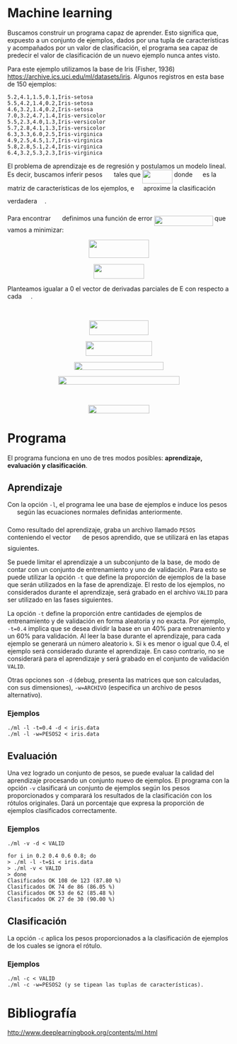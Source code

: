 # Machine learning

Buscamos construir un programa capaz de aprender. Esto significa que, expuesto a un conjunto de ejemplos, dados por una tupla de características y acompañados por un valor de clasificación, el programa sea capaz de predecir el valor de clasificación de un nuevo ejemplo nunca antes visto.

Para este ejemplo utilizamos la base de Iris (Fisher, 1936) https://archive.ics.uci.edu/ml/datasets/iris. Algunos registros en esta base de 150 ejemplos:

    5.2,4.1,1.5,0.1,Iris-setosa
    5.5,4.2,1.4,0.2,Iris-setosa
    4.6,3.2,1.4,0.2,Iris-setosa
    7.0,3.2,4.7,1.4,Iris-versicolor
    5.5,2.3,4.0,1.3,Iris-versicolor
    5.7,2.8,4.1,1.3,Iris-versicolor
    6.3,3.3,6.0,2.5,Iris-virginica
    4.9,2.5,4.5,1.7,Iris-virginica
    5.8,2.8,5.1,2.4,Iris-virginica
    6.4,3.2,5.3,2.3,Iris-virginica

El problema de aprendizaje es de regresión y postulamos un modelo lineal. Es decir, buscamos inferir pesos <img src="/tex/84c95f91a742c9ceb460a83f9b5090bf.svg?invert_in_darkmode&sanitize=true" align=middle width=17.80826024999999pt height=22.465723500000017pt/> tales que <img src="/tex/44dfb70f6cb7b8cbf207a44d953f0ea3.svg?invert_in_darkmode&sanitize=true" align=middle width=67.83093734999999pt height=31.141535699999984pt/> donde <img src="/tex/cbfb1b2a33b28eab8a3e59464768e810.svg?invert_in_darkmode&sanitize=true" align=middle width=14.908688849999992pt height=22.465723500000017pt/> es la matriz de características de los ejemplos, e <img src="/tex/e917ccfa010eeeb2e3795437b4409a24.svg?invert_in_darkmode&sanitize=true" align=middle width=13.19638649999999pt height=31.141535699999984pt/> aproxime la clasificación verdadera <img src="/tex/91aac9730317276af725abd8cef04ca9.svg?invert_in_darkmode&sanitize=true" align=middle width=13.19638649999999pt height=22.465723500000017pt/>.

Para encontrar <img src="/tex/84c95f91a742c9ceb460a83f9b5090bf.svg?invert_in_darkmode&sanitize=true" align=middle width=17.80826024999999pt height=22.465723500000017pt/> definimos una función de error <img src="/tex/68ffbd2936b035f51e14ebf3167b4a60.svg?invert_in_darkmode&sanitize=true" align=middle width=133.03245614999997pt height=22.648391699999998pt/> que vamos a minimizar:

<p align="center"><img src="/tex/2196a0cd525cc946fd0cec03f6e31d49.svg?invert_in_darkmode&sanitize=true" align=middle width=136.58967959999998pt height=41.10931275pt/></p>

<p align="center"><img src="/tex/8b6de22ec658a2615de5252e1968274d.svg?invert_in_darkmode&sanitize=true" align=middle width=113.7586659pt height=32.990165999999995pt/></p>

Planteamos igualar a 0 el vector de derivadas parciales de E con respecto a cada <img src="/tex/c2a29561d89e139b3c7bffe51570c3ce.svg?invert_in_darkmode&sanitize=true" align=middle width=16.41940739999999pt height=14.15524440000002pt/>.

<p align="center"><img src="/tex/5888e539dd8246d65b14f037eb9ba49d.svg?invert_in_darkmode&sanitize=true" align=middle width=67.5589002pt height=13.698590399999999pt/></p>

<p align="center"><img src="/tex/acb1976c116edef5fd693214c3bcec52.svg?invert_in_darkmode&sanitize=true" align=middle width=134.05747079999998pt height=32.990165999999995pt/></p>

<p align="center"><img src="/tex/78e264dae496f3cc660a61fbda9489c4.svg?invert_in_darkmode&sanitize=true" align=middle width=150.5551476pt height=32.990165999999995pt/></p>

<p align="center"><img src="/tex/fd2200b3604e37dc3266cd34f549c618.svg?invert_in_darkmode&sanitize=true" align=middle width=202.12300349999998pt height=18.7598829pt/></p>

<p align="center"><img src="/tex/dec0e578aaf655ad7b974087a8429872.svg?invert_in_darkmode&sanitize=true" align=middle width=274.747869pt height=18.7598829pt/></p>

<p align="center"><img src="/tex/d669a19aa0935129cc2baffee4817496.svg?invert_in_darkmode&sanitize=true" align=middle width=152.96368725pt height=17.8466442pt/></p>

<p align="center"><img src="/tex/fb8c2c21b54a75e4772e8e81d944e398.svg?invert_in_darkmode&sanitize=true" align=middle width=138.64877729999998pt height=18.7598829pt/></p>

# Programa

El programa funciona en uno de tres modos posibles: **aprendizaje, evaluación y clasificación**.

## Aprendizaje

Con la opción `-l`, el programa lee una base de ejemplos e induce los pesos <img src="/tex/84c95f91a742c9ceb460a83f9b5090bf.svg?invert_in_darkmode&sanitize=true" align=middle width=17.80826024999999pt height=22.465723500000017pt/> según las ecuaciones normales definidas anteriormente.

Como resultado del aprendizaje, graba un archivo llamado `PESOS` conteniendo el vector <img src="/tex/84c95f91a742c9ceb460a83f9b5090bf.svg?invert_in_darkmode&sanitize=true" align=middle width=17.80826024999999pt height=22.465723500000017pt/> de pesos aprendido, que se utilizará en las etapas siguientes.

Se puede limitar el aprendizaje a un subconjunto de la base, de modo de contar con un conjunto de entrenamiento y uno de validación. Para esto se puede utilizar la opción `-t` que define la proporción de ejemplos de la base que serán utilizados en la fase de aprendizaje. El resto de los ejemplos, no considerados durante el aprendizaje, será grabado en el archivo `VALID` para ser utilizado en las fases siguientes.

La opción `-t` define la proporción entre cantidades de ejemplos de entrenamiento y de validación en forma aleatoria y no exacta. Por ejemplo, `-t=0.4` implica que se desea dividir la base en un 40% para entrenamiento y un 60% para validación. Al leer la base durante el aprendizaje, para cada ejemplo se generará un número aleatorio `k`. Si `k` es menor o igual que 0.4, el ejemplo será considerado durante el aprendizaje. En caso contrario, no se considerará para el aprendizaje y será grabado en el conjunto de validación `VALID`.

Otras opciones son `-d` (debug, presenta las matrices que son calculadas, con sus dimensiones), `-w=ARCHIVO` (especifica un archivo de pesos alternativo).

### Ejemplos

    ./ml -l -t=0.4 -d < iris.data
    ./ml -l -w=PESOS2 < iris.data

## Evaluación

Una vez logrado un conjunto de pesos, se puede evaluar la calidad del aprendizaje procesando un conjunto nuevo de ejemplos. El programa con la opción `-v` clasificará un conjunto de ejemplos según los pesos proporcionados y comparará los resultados de la clasificación con los rótulos originales. Dará un porcentaje que expresa la proporción de ejemplos clasificados correctamente.

### Ejemplos

    ./ml -v -d < VALID

    for i in 0.2 0.4 0.6 0.8; do
    > ./ml -l -t=$i < iris.data
    > ./ml -v < VALID
    > done
    Clasificados OK 108 de 123 (87.80 %)
    Clasificados OK 74 de 86 (86.05 %)
    Clasificados OK 53 de 62 (85.48 %)
    Clasificados OK 27 de 30 (90.00 %)
	

## Clasificación

La opción `-c` aplica los pesos proporcionados a la clasificación de ejemplos de los cuales se ignora el rótulo.

### Ejemplos

    ./ml -c < VALID
    ./ml -c -w=PESOS2 (y se tipean las tuplas de características). 

# Bibliografía

http://www.deeplearningbook.org/contents/ml.html

